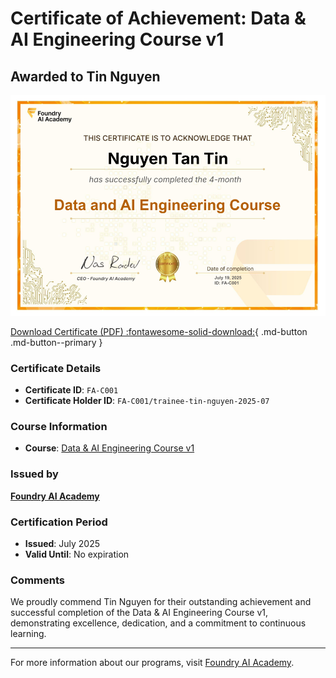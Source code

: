 # Certificate of Achievement: Data & AI Engineering Course v1

## Awarded to **Tin Nguyen**

![Certificate Image](trainee-tin-nguyen-2025-07.png)

[Download Certificate (PDF) :fontawesome-solid-download:](trainee-tin-nguyen-2025-07.pdf){ .md-button .md-button--primary }

### Certificate Details
- **Certificate ID**: `FA-C001`
- **Certificate Holder ID**: `FA-C001/trainee-tin-nguyen-2025-07`

### Course Information
- **Course**: [Data & AI Engineering Course v1](https://www.foundry.academy/)

### Issued by
[**Foundry AI Academy**](https://www.foundry.academy/)

### Certification Period
- **Issued**: July 2025
- **Valid Until**: No expiration

### Comments
We proudly commend Tin Nguyen for their outstanding achievement and successful completion of the Data & AI Engineering Course v1, demonstrating excellence, dedication, and a commitment to continuous learning.

---

For more information about our programs, visit [Foundry AI Academy](https://www.foundry.academy/).